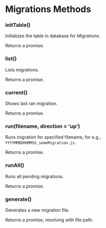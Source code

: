 # Migrations Methods

### initTable()

Initializes the table in database for Migrations.

Returns a promise.

### list()

Lists migrations.

Returns a promise.

### current()

Shows last ran migration.

Returns a promise.

### run(filename, direction = 'up')

Runs migration for specified filename, for e.g., `YYYYMMDDHHMMSS_someMigration.js`.

Returns a promise.

### runAll()

Runs all pending migrations.

Returns a promise.

### generate()

Generates a new migration file.

Returns a promise, resolving with file path.

